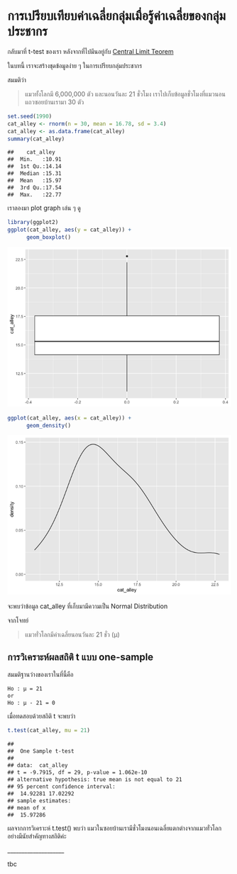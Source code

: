 # การเปรียบเทียบค่าเฉลี่ยกลุ่มเมื่อรู้ค่าเฉลี่ยของกลุ่มประชากร

กลับมาที่ t-test ของเรา หลังจากที่ไปมึนอยู่กับ [Central Limit Teorem](https://amaiesc.github.io/study_r/CLT.html)

ในบทนี้ เราจะสร้างชุดข้อมูลง่าย ๆ ในการเปรียบกลุ่มประชากร

สมมติว่า

> แมวทั้งโลกมี 6,000,000 ตัว และนอนวันละ 21 ชั่วโมง
> เราไปเก็บข้อมูลชั่วโมงที่แมวนอนแถวซอยบ้านเรามา 30 ตัว

``` r
set.seed(1990)
cat_alley <- rnorm(n = 30, mean = 16.78, sd = 3.4)
cat_alley <- as.data.frame(cat_alley)
summary(cat_alley)
```

    ##    cat_alley    
    ##  Min.   :10.91  
    ##  1st Qu.:14.14  
    ##  Median :15.31  
    ##  Mean   :15.97  
    ##  3rd Qu.:17.54  
    ##  Max.   :22.77


เราลองมา plot graph เล่น ๆ ดู

``` r
library(ggplot2)
ggplot(cat_alley, aes(y = cat_alley)) +
      geom_boxplot()
```

![](docs/one_t_files/figure-markdown_strict/unnamed-chunk-2-1.png)

``` r
ggplot(cat_alley, aes(x = cat_alley)) +
      geom_density()
```

![](docs/one_t_files/figure-markdown_strict/unnamed-chunk-2-2.png)

จะพบว่าข้อมูล cat\_alley ที่เก็บมามีความเป็น Normal Distribution

จากโจทย์
> แมวทั่วโลกมีค่าเฉลี่ยนอนวันละ 21 ชั่ว (μ)

## การวิเคราะห์ผลสถิติ t แบบ one-sample

สมมติฐานว่างของเราในที่นี้คือ

    Ho : μ = 21 
    or
    Ho : μ - 21 = 0

เมื่อทดสอบด้วยสถิติ t จะพบว่า

``` r
t.test(cat_alley, mu = 21)
```

    ## 
    ##  One Sample t-test
    ## 
    ## data:  cat_alley
    ## t = -9.7915, df = 29, p-value = 1.062e-10
    ## alternative hypothesis: true mean is not equal to 21
    ## 95 percent confidence interval:
    ##  14.92281 17.02292
    ## sample estimates:
    ## mean of x 
    ##  15.97286

ผลจากการวิเคราะห์ t.test() พบว่า
แมวในซอยบ้านเรามีชั่วโมงนอนเฉลี่ยแตกต่างจากแมวทั่วโลกอย่างมีนัยสำคัญทางสถิติค่ะ

\_\_\_\_\_\_\_\_\_\_\_\_\_\_\_\_\_\_\_\_

tbc

